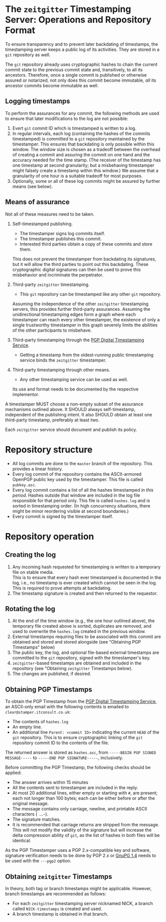 # The `zeitgitter` Timestamping Server: Operations and Repository Format

To ensure transparency and to prevent later backdating of timestamps,
the timestamping server keeps a public log of its activities. They
are stored in a `git` repository as well.

The `git` repository already uses cryptographic hashes to chain the
current commit state to the previous commit state and, transitively,
to all its ancestors. Therefore, once a single commit is published
or otherwise assured or notarized, not only does this commit become
immutable, *all* its ancestor commits become immutable as well.

## Logging timestamps

To perform the assurances for any commit, the following methods are used
to ensure that later modifications to the log are not possible:

1. Evert `git` commit ID which is timestamped is written to a log.
2. In regular intervals, each log (containing the hashes of the commits
   timestamped) is committed to a `git` repository maintained by the
   timestamper. This ensures that backdating is only possible within
   this window. The window size is chosen as a tradeoff between the
   overhead of creating a commit and assuring the commit on one hand
   and the accuracy needed for the time stamp. (The receiver of the
   timestamp has one timestamp at second granularity; but a misbehaving
   timestamper might falsely create a timestamp within this window.)
   We assume that a granularity of one hour is a suitable tradeoff for
   most purposes.
3. Optionally, some or all of these log commits might be assured by
   further means (see below).
   
## Means of assurance

Not all of these measures need to be taken.

1. Self-timestamped publishing.
   * The timestamper signs log commits itself.
   * The timestamper publishes this commit.
   * Interested third parties obtain a copy of these commits and store them.

   This does not prevent the timestamper from backdating its signatures,
   but it will allow the third parties to point out this backdating.
   These cryptographic digital signatures can then be used to
   prove this misbehavior and incriminate the perpetrator.

2. Third-party `zeitgitter` timestamping.
   * This `git` repository can be timestamped like any other `git`
     repository.

   Assuming the independence of the other `zeitgitter` timestamping servers,
   this provides further third-party assurances. Assuming the
   unidirectional timestamping edges form a graph where each timestamper
   can reach every other timestamper, the existence of only a single
   trustworthy timestamper in this graph severely limits the abilities
   of the other participants to misbehave.

3. Third-party timestamping through the
   [PGP Digital Timestamping Service](http://www.itconsult.co.uk/stamper.htm).
   * Getting a timestamp from the oldest-running public timestamping
     service binds the `zeitgitter` timestamper.

4. Third-party timestamping through other means.
   * Any other timestamping service can be used as well.
   
   Its use and format needs to be documented by the respective
   implementor.

A timestamper MUST choose a non-empty subset of the assurance mechanisms
outlined above. It SHOULD always self-timestamp, independent of the
publishing intent. It also SHOULD obtain at least one third-party
timestamp, preferably at least two.

Each `zeitgitter` service should document and publish its policy.

# Repository structure

- All log commits are done to the `master` branch of the repository.
  This provides a linear history.
- Every log commit of the repository contains the ASCII-armored OpenPGP
  public key used by the timestamper. This file is called `pubkey.asc`.
- Every log commit contains a list of all the hashes timestamped *in
  this period*. Hashes outside that window are included in the log file
  responsible for that period only. This file is called `hashes.log`
  and is sorted in timestamping order. (In high concurrency situations,
  there might be minor reordering visible at second boundaries.)
- Every commit is signed by the timestamper itself.

# Repository operation

## Creating the log

1. Any incoming hash requested for timestamping is written to a
   temporary file on stable media.  
   This is to ensure that every hash ever timestamped is documented in
   the log, i.e., no timestamp is ever created which cannot be seen in
   the log. This is required to prove attempts at backdating.
2. The timestamp signature is created and then returned to the requestor.

## Rotating the log

1. At the end of the time window (e.g., the one hour outlined above),
   the temporary file created above is sorted, duplicates are removed,
   and used to overwrite the `hashes.log` created in the previous
   window.
2. External timestamps requiring files to be associated with this commit
   are obtained and stored and stored alongside (see "Obtaining PGP
   Timestamps" below)
3. The public key, the log, and optional file-based external timestamps
   are committed to the `git` repository, signed with the timestamper's
   key.
4. `zeitgitter`-based timestamps are obtained and included in the repository
   (see "Obtaining `zeitgitter` Timestamps below).
5. The changes are published, if desired.

## Obtaining PGP Timestamps

To obtain the PGP Timestamp from the
[PGP Digital Timestamping Service](http://www.itconsult.co.uk/stamper.htm),
an ASCII-only email with the following contents is emailed to
`clear@stamper.itconsult.co.uk`:

- The contents of `hashes.log`
- An empty line.
- An additional line `Parent: <commit ID>` indicating the current
  `HEAD` of the `git` repository. This is to ensure cryptographic
  linking of the `git` repository commit ID to the contents of the
  file.

The returned answer is stored as `hashes.asc`, from
`-----BEGIN PGP SIGNED MESSAGE-----` to `-----END PGP SIGNATURE-----`,
inclusively.

Before committing the PGP Timestamp, the following checks should be
applied:

- The answer arrives within 15 minutes
- All the contents sent to timestamper are included in the reply.
- At most 20 additional lines, either empty or starting with `#`,
  are present; each not longer than 100 bytes; each can be either before
  or after the original message.
- The message contains only carriage, newline, and printable
  ASCII characters (` `…`~`).
- The signature matches.
- It is recommended that carriage returns are stripped from the message.
  This will not modify the validity of the signature but will increase
  the delta compression ability of `git`, as the list of hashes in both
  files will be identical.

As the PGP Timestamper uses a PGP 2.x-compatible key and software,
signature verification needs to be done by PGP 2.x or
[GnuPG 1.4](https://www.gnupg.org/download/) needs to be used with the
`---pgp2` option.

## Obtaining `zeitgitter` Timestamps

In theory, both tag or branch timestamps might be applicable. However,
branch timestamps are recommended as follows:

- For each `zeitgitter` timestamping server nicknamed NICK, a branch called
  `NICK-timestamps` is created and used.
- A branch timestamp is obtained in that branch.

